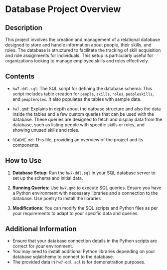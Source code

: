 # Database Project Overview

## Description

This project involves the creation and management of a relational database designed to store and handle information about people, their skills, and roles. The database is structured to facilitate the tracking of skill acquisition and role assignments for individuals. This setup is particularly useful for organizations looking to manage employee skills and roles effectively.

## Contents

- `hw7-ddl.sql`: The SQL script for defining the database schema. This script includes table creation for `people`, `skills`, `roles`, `peopleskills`, and `peopleroles`. It also populates the tables with sample data.

- `hw7.qmd`: Explains in depth about the datbase structure and also the data inside the tables and a few custom queries that can be used with the database. These queries are designed to fetch and display data from the database, such as listing people with specific skills or roles, and showing unused skills and roles.

- `README.md`: This file, providing an overview of the project and its components.

## How to Use

1. **Database Setup**: Run the `hw7-ddl.sql` in your SQL database server to set up the schema and initial data.
   
2. **Running Queries**: Use `hw7.qmd` to execute SQL queries. Ensure you have a Python environment with necessary libraries and a connection to the database. Use poetry to install the libraries

3. **Modifications**: You can modify the SQL scripts and Python files as per your requirements to adapt to your specific data and queries.

## Additional Information

- Ensure that your database connection details in the Python scripts are correct for your environment.
- You may need to install additional Python libraries depending on your database sqlalchemy to connect to the database.
- The provided data in `hw7-ddl.sql` is for demonstration purposes.

